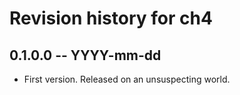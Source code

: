 # Revision history for ch4

## 0.1.0.0 -- YYYY-mm-dd

* First version. Released on an unsuspecting world.
